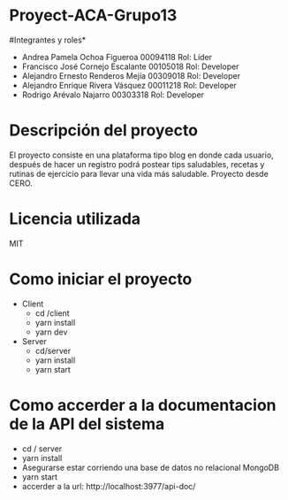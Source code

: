 # Proyect-ACA-Grupo13
#Integrantes y roles*
* Andrea Pamela Ochoa Figueroa 00094118 Rol: Líder
* Francisco José Cornejo Escalante 00105018 Rol: Developer
* Alejandro Ernesto Renderos Mejía 00309018 Rol: Developer
* Alejandro Enrique Rivera Vásquez 00011218 Rol: Developer
* Rodrigo Arévalo Najarro 00303318 Rol: Developer

# Descripción del proyecto
El proyecto consiste en una plataforma tipo blog en donde cada usuario, después de hacer un registro podrá postear tips saludables, recetas y rutinas de ejercicio para llevar una vida más saludable. Proyecto desde CERO.

# Licencia utilizada
MIT

# Como iniciar el proyecto
 -  Client
    - cd /client 
    - yarn install
    - yarn dev
 -  Server
    - cd/server
    - yarn install
    - yarn start
    
# Como accerder a la documentacion de la API del sistema
  - cd / server
  - yarn install
  - Asegurarse estar corriendo una base de datos no relacional MongoDB
  - yarn start
  - accerder a la url: http://localhost:3977/api-doc/
